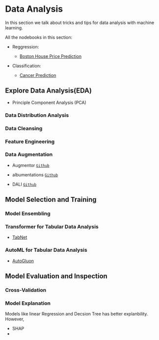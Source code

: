 # Data Analysis 

In this section we talk about tricks and tips for data analysis with machine learning. 


All the nodebooks in this section:

* Reggression:

  * [Boston House Price Prediction]()

* Classification:

  * [Cancer Prediction]()

## Explore Data Analysis(EDA)

* Principle Component Analysis (PCA)

### Data Distribution Analysis

### Data Cleansing

### Feature Engineering

### Data Augmentation

- Augmentor [`Github`](https://github.com/mdbloice/Augmentor?utm_source=mybridge&utm_medium=blog&utm_campaign=read_more)

- albumentations [`Github`](https://github.com/albumentations-team/albumentations)

- DALI [`Github`](https://github.com/NVIDIA/DALI)

## Model Selection and Training

### Model Ensembling

### Transformer for Tabular Data Analysis

* [TabNet](https://github.com/google-research/google-research/tree/master/tabnet)

### AutoML for Tabular Data Analysis

* [AutoGluon](https://github.com/awslabs/autogluon)



## Model Evaluation and Inspection


### Cross-Validation

### Model Explanation

Models like linear Regression and Decsion Tree has better explanbility. However, 

 * SHAP
 * 


